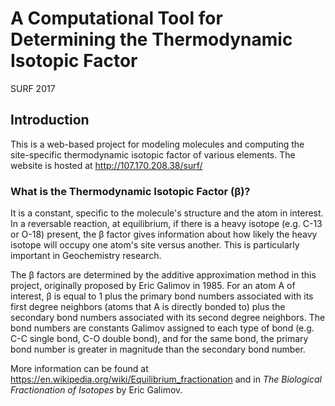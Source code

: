 # A Computational Tool for Determining the Thermodynamic Isotopic Factor
SURF 2017

## Introduction
This is a web-based project for modeling molecules and computing the site-specific thermodynamic isotopic factor of various elements. The website is hosted at http://107.170.208.38/surf/

### What is the Thermodynamic Isotopic Factor (&beta;)?
It is a constant, specific to the molecule's structure and the atom in interest. In a reversable reaction, at equilibrium, if there is a heavy isotope (e.g. C-13 or O-18) present, the &beta; factor gives information about how likely the heavy isotope will occupy one atom's site versus another. This is particularly important in Geochemistry research.

The &beta; factors are determined by the additive approximation method in this project, originally proposed by Eric Galimov in 1985. For an atom A of interest,  &beta; is equal to 1 plus the primary bond numbers associated with its first degree neighbors (atoms that A is directly bonded to) plus the secondary bond numbers associated with its second degree neighbors. The bond numbers are constants Galimov assigned to each type of bond (e.g. C-C single bond, C-O double bond), and for the same bond, the primary bond number is greater in magnitude than the secondary bond number.

More information can be found at https://en.wikipedia.org/wiki/Equilibrium_fractionation and in *The Biological Fractionation of Isotopes* by Eric Galimov.
